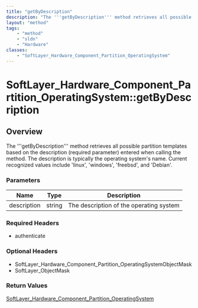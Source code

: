 ```yaml
---
title: "getByDescription"
description: "The '''getByDescription''' method retrieves all possible partition templates based on the description (required paramete... "
layout: "method"
tags:
    - "method"
    - "sldn"
    - "Hardware"
classes:
    - "SoftLayer_Hardware_Component_Partition_OperatingSystem"
---
```

# SoftLayer_Hardware_Component_Partition_OperatingSystem::getByDescription
## Overview 
The '''getByDescription''' method retrieves all possible partition templates based on the description (required parameter) entered when calling the method. The description is typically the operating system's name. Current recognized values include 'linux', 'windows', 'freebsd', and 'Debian'. 

### Parameters 
|Name | Type | Description |
| --- | --- | --- |
|description| string| The description of the operating system|


### Required Headers
* authenticate

### Optional Headers
* SoftLayer_Hardware_Component_Partition_OperatingSystemObjectMask
* SoftLayer_ObjectMask

### Return Values
<a href='/reference/datatypes/SoftLayer_Hardware_Component_Partition_OperatingSystem'>SoftLayer_Hardware_Component_Partition_OperatingSystem </a>
